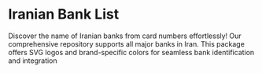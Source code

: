 # Iranian Bank List
Discover the name of Iranian banks from card numbers effortlessly! Our comprehensive repository supports all major banks in Iran. This package offers SVG logos and brand-specific colors for seamless bank identification and integration
